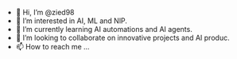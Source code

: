 - 👋 Hi, I’m @zied98
- 👀 I’m interested in AI, ML and NlP.
- 🌱 I’m currently learning AI automations and AI agents.
- 💞️ I’m looking to collaborate on innovative projects and AI produc.
- 📫 How to reach me ...

<!---
zied98/zied98 is a ✨ special ✨ repository because its `README.md` (this file) appears on your GitHub profile.
You can click the Preview link to take a look at your changes.
--->
